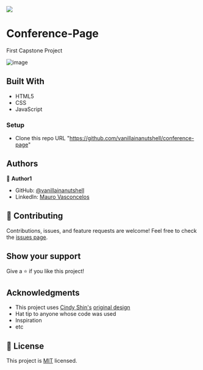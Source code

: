 
![](https://img.shields.io/badge/Microverse-blueviolet)

# Conference-Page

First Capstone Project

![image](https://user-images.githubusercontent.com/88060989/148611740-8c94fa74-d46e-4b00-97fe-50c8b662cd49.png)

## Built With

- HTML5
- CSS
- JavaScript


### Setup

- Clone this repo URL "https://github.com/vanillainanutshell/conference-page"

## Authors

👤 **Author1**

- GitHub: [@vanillainanutshell](https://github.com/vanillainanutshell)
- LinkedIn: [Mauro Vasconcelos](https://www.linkedin.com/in/mauro-vasconcelos-a3671a223/)


## 🤝 Contributing

Contributions, issues, and feature requests are welcome!
Feel free to check the [issues page](../../issues/).

## Show your support

Give a ⭐️ if you like this project!

## Acknowledgments

- This project uses [Cindy Shin's](https://www.behance.net/adagio07) [original design](https://www.behance.net/gallery/29845175/CC-Global-Summit-2015)
- Hat tip to anyone whose code was used
- Inspiration
- etc

## 📝 License

This project is [MIT](./MIT.md) licensed.
